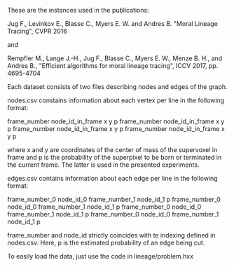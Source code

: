 These are the instances used in the publications:

Jug F., Levinkov E., Blasse C., Myers E. W. and Andres B. "Moral Lineage Tracing", CVPR 2016

and

Rempfler M., Lange J.-H., Jug F., Blasse C., Myers E. W., Menze B. H., and Andres B., "Efficient algorithms for moral lineage tracing", ICCV 2017, pp. 4695-4704


Each dataset consists of two files describing nodes and edges of the graph.

nodes.csv constains information about each vertex per line in the following format:

frame_number node_id_in_frame x y p
frame_number node_id_in_frame x y p
frame_number node_id_in_frame x y p
frame_number node_id_in_frame x y p

where x and y are coordinates of the center of mass of the supervoxel in frame and p is the probability of the superpixel to be born or terminated in the current frame. The latter is used in the presented experiments.


edges.csv contains information about each edge per line in the following format:

frame_number_0 node_id_0 frame_number_1 node_id_1 p
frame_number_0 node_id_0 frame_number_1 node_id_1 p
frame_number_0 node_id_0 frame_number_1 node_id_1 p
frame_number_0 node_id_0 frame_number_1 node_id_1 p

frame_number and node_id strictly coincides with te indexing defined in nodes.csv. Here, p is the estimated probability of an edge being cut.

To easily load the data, just use the code in lineage/problem.hxx
